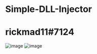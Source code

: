 # Simple-DLL-Injector
# rickmad11#7124

![image](https://user-images.githubusercontent.com/118388835/221432360-994d29ec-8973-4202-8f2b-2e720762763a.png)
![image](https://user-images.githubusercontent.com/118388835/221432396-aba1cd90-42e8-4583-8187-0c2b894ea55f.png)
